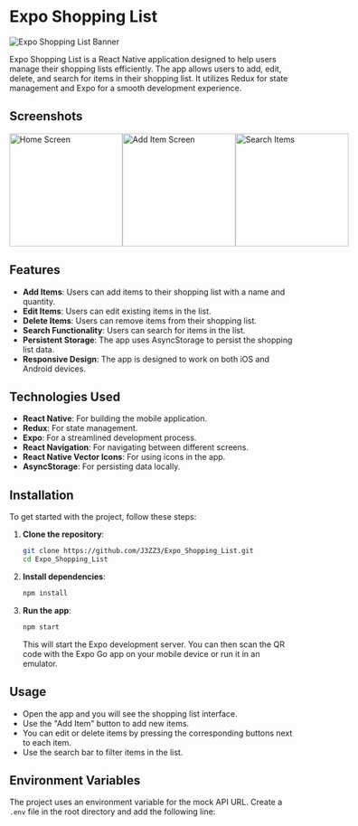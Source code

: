 # Expo Shopping List

![Expo Shopping List Banner](assets/banner.png)

Expo Shopping List is a React Native application designed to help users manage their shopping lists efficiently. The app allows users to add, edit, delete, and search for items in their shopping list. It utilizes Redux for state management and Expo for a smooth development experience.

## Screenshots

<div style="display: flex; justify-content: space-between; margin-bottom: 20px;">
    <img src="assets/screenshots/home-screen.png" alt="Home Screen" width="200"/>
    <img src="assets/screenshots/add-item.png" alt="Add Item Screen" width="200"/>
    <img src="assets/screenshots/search-items.png" alt="Search Items" width="200"/>
</div>

## Features

- **Add Items**: Users can add items to their shopping list with a name and quantity.
- **Edit Items**: Users can edit existing items in the list.
- **Delete Items**: Users can remove items from their shopping list.
- **Search Functionality**: Users can search for items in the list.
- **Persistent Storage**: The app uses AsyncStorage to persist the shopping list data.
- **Responsive Design**: The app is designed to work on both iOS and Android devices.

## Technologies Used

- **React Native**: For building the mobile application.
- **Redux**: For state management.
- **Expo**: For a streamlined development process.
- **React Navigation**: For navigating between different screens.
- **React Native Vector Icons**: For using icons in the app.
- **AsyncStorage**: For persisting data locally.

## Installation

To get started with the project, follow these steps:

1. **Clone the repository**:
   ```bash
   git clone https://github.com/J3ZZ3/Expo_Shopping_List.git
   cd Expo_Shopping_List
   ```

2. **Install dependencies**:
   ```bash
   npm install
   ```

3. **Run the app**:
   ```bash
   npm start
   ```

   This will start the Expo development server. You can then scan the QR code with the Expo Go app on your mobile device or run it in an emulator.

## Usage

- Open the app and you will see the shopping list interface.
- Use the "Add Item" button to add new items.
- You can edit or delete items by pressing the corresponding buttons next to each item.
- Use the search bar to filter items in the list.

## Environment Variables

The project uses an environment variable for the mock API URL. Create a `.env` file in the root directory and add the following line:
